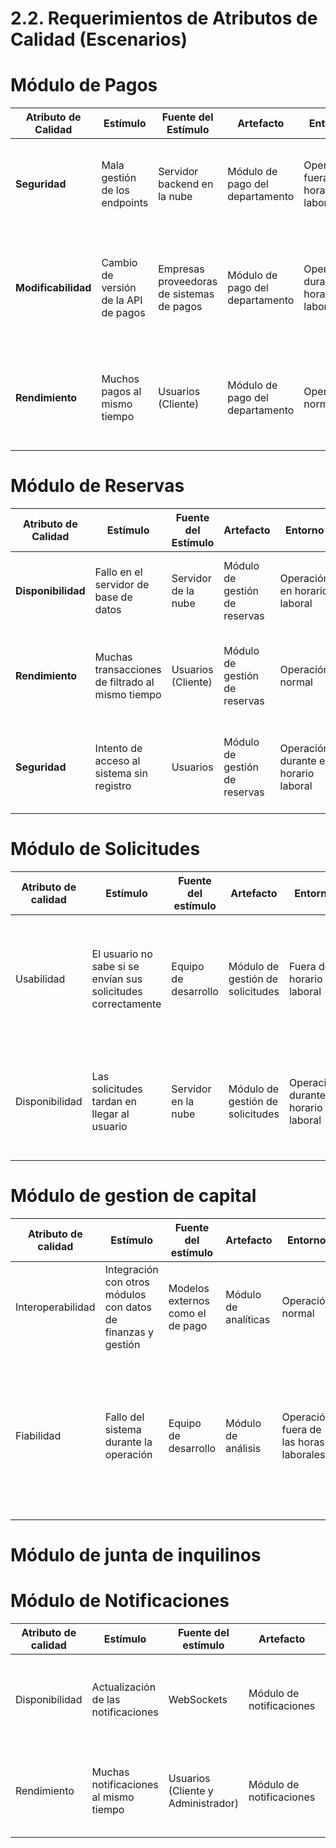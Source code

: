 # 2.2. Requerimientos de Atributos de Calidad (Escenarios)

# Módulo de Pagos 

| Atributo de Calidad | Estímulo | Fuente del Estímulo | Artefacto | Entorno | Respuesta | Medida de Respuesta |
|---------------------|----------|---------------------|-----------|---------|-----------|---------------------|
| **Seguridad**        | Mala gestión de los endpoints | Servidor backend en la nube | Módulo de pago del departamento | Operación fuera del horario laboral | El sistema pasa a un servidor de respaldo | Los datos del sistema se deben asegurar en un 99% |
| **Modificabilidad**        | Cambio de versión de la API de pagos | Empresas proveedoras de sistemas de pagos | Módulo de pago del departamento | Operación durante el horario laboral | Se actualiza el API a la última versión de los preveedores de pagos | Al final de unos 21 días el sistema realiza todos los pagos de manera segura |
| **Rendimiento**      | Muchos pagos al mismo tiempo | Usuarios (Cliente) | Módulo de pago del departamento | Operación normal | Se utilizan particiones del servidor para evitar sobrecarga | El sistema no se cuelga y los usuarios pueden seguir pagando |

# Módulo de Reservas

| Atributo de Calidad | Estímulo | Fuente del Estímulo | Artefacto | Entorno | Respuesta | Medida de Respuesta |
|---------------------|----------|---------------------|-----------|---------|-----------|---------------------|
| **Disponibilidad**   | Fallo en el servidor de base de datos | Servidor de la nube | Módulo de gestión de reservas | Operación en horario laboral | El sistema pasa a un servidor de respaldo | El sistema debe estar disponible el 99% del tiempo del año. |
| **Rendimiento**      | Muchas transacciones de filtrado al mismo tiempo | Usuarios (Cliente) | Módulo de gestión de reservas | Operación normal | Se utilizan colas para las transacciones y no sobrecargar el servidor | El sistema no se cuelga y los usuarios pueden seguir reservando |
| **Seguridad**        | Intento de acceso al sistema sin registro | Usuarios | Módulo de gestión de reservas | Operación durante el horario laboral | El sistema debe evitar ataques de inyección SQL | El sistema genera alertas automáticas de la vulneración del sistema. |

# Módulo de Solicitudes

| Atributo de calidad | Estímulo                                           | Fuente del estímulo | Artefacto                   | Entorno                          | Respuesta                                                                 | Medida de respuesta                                                |
|---------------------|----------------------------------------------------|---------------------|-----------------------------|-----------------------------------|--------------------------------------------------------------------------|--------------------------------------------------------------------|
| Usabilidad          | El usuario no sabe si se envían sus solicitudes correctamente | Equipo de desarrollo | Módulo de gestión de solicitudes | Fuera del horario laboral          | Se modifica la interfaz para mostrar un icono si la solicitud fue enviada y otro si no | El usuario sabe cuando su solicitud ha sido enviada y cuando no    |
| Disponibilidad      | Las solicitudes tardan en llegar al usuario         | Servidor en la nube  | Módulo de gestión de solicitudes | Operación durante el horario laboral | Se modifican las consultas de las solicitudes                                     | El sistema escanea toda la data necesaria para obtener o crear solicitudes     |

# Módulo de gestion de capital

| Atributo de calidad | Estímulo                                                         | Fuente del estímulo               | Artefacto            | Entorno                        | Respuesta                                                                           | Medida de respuesta                                                                     |
|---------------------|------------------------------------------------------------------|-----------------------------------|----------------------|--------------------------------|--------------------------------------------------------------------------------------|-----------------------------------------------------------------------------------------|
| Interoperabilidad   | Integración con otros módulos con datos de finanzas y gestión    | Modelos externos como el de pago | Módulo de analíticas | Operación normal               | Se implementa una API para integrar otros sistemas                                   | El sistema debe integrar al menos unos 2 módulos externos                                |
| Fiabilidad          | Fallo del sistema durante la operación                           | Equipo de desarrollo             | Módulo de análisis   | Operación fuera de las horas laborales | Los análisis se reinician automáticamente sin guardar los datos del análisis de manera local | El sistema debe poder guardar los datos de análisis localmente hasta realizar cambios al final de unos 12 días |

# Módulo de junta de inquilinos



# Módulo de Notificaciones

| Atributo de calidad | Estímulo                            | Fuente del estímulo | Artefacto               | Entorno                  | Respuesta                                                                 | Medida de respuesta                        |
|---------------------|------------------------------------|---------------------|-------------------------|--------------------------|----------------------------------------------------------------------------|--------------------------------------------|
| Disponibilidad      | Actualización de las notificaciones| WebSockets           | Módulo de notificaciones | Fuera del horario laboral | Se modifica el sistema de notificaciones y el master se actualiza a fin de mes | Las notificaciones responden correctamente y en el momento correcto |
| Rendimiento         | Muchas notificaciones al mismo tiempo | Usuarios (Cliente y Administrador) | Módulo de notificaciones | Operación durante el horario laboral | Se gestiona el tiempo de aparición de las notificaciones para evitar sobrecarga | Las notificaciones funcionan de manera eficiente |




